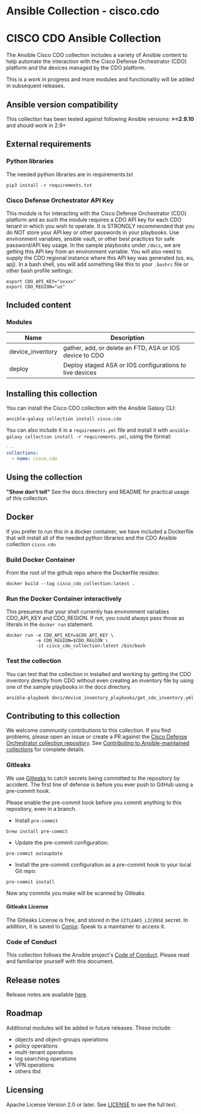 # Ansible Collection - cisco.cdo

# CISCO CDO Ansible Collection

The Ansible Cisco CDO collection includes a variety of Ansible content to help automate the interaction with the Cisco Defense Orchestrator (CDO) platform and the devices managed by the CDO platform.

This is a work in progress and more modules and functionality will be added in subsequent releases.

## Ansible version compatibility

This collection has been tested against following Ansible versions: **>=2.9.10** and should work in 2.9+

## External requirements
### Python libraries
The needed python libraries are in requirements.txt
```
pip3 install -r requirements.txt
```

### Cisco Defense Orchestrator API Key
This module is for interacting with the Cisco Defense Orchestrator (CDO) platform and as such the module requires a CDO API key for each CDO tenant in which you wish to operate. It is STRONGLY recommended that you do NOT store your API key or other passwords in your playbooks. Use environment variables, ansible vault, or other best practices for safe password/API key usage.
In the sample playbooks under `/docs`, we are getting this API key from an environment variable. You will also need to supply the CDO regional instance where this API key was generated (us, eu, apj). In a bash shell, you will add something like this to your `.bashrc` file or other bash profile settings:
```
export CDO_API_KEY="xxxxx"
export CDO_REGION="us"
```

## Included content
<!--start collection content-->
### Modules
| Name             | Description                                             |
| ---------------- | ------------------------------------------------------- |
| device_inventory | gather, add, or delete an FTD, ASA or IOS device to CDO |
| deploy           | Deploy staged ASA or IOS configurations to live devices |
<!--end collection content-->

## Installing this collection
You can install the Cisco CDO collection with the Ansible Galaxy CLI:

    ansible-galaxy collection install cisco.cdo

You can also include it in a `requirements.yml` file and install it with `ansible-galaxy collection install -r requirements.yml`, using the format:

```yaml
---
collections:
  - name: cisco.cdo
```
## Using the collection
**"Show don't tell"**
See the docs directory and README for practical usage of this collection.

## Docker
If you prefer to run this in a docker container, we have included a Dockerfile that will install all of the needed python libraries and the CDO Ansible collection `cisco.cdo`

### Build Docker Container
From the root of the github repo where the Dockerfile resides:

```
docker build --tag cisco_cdo_collection:latest .
```

### Run the Docker Container interactively
This presumes that your shell currently has environment variables CDO_API_KEY and CDO_REGION. If not, you could always pass those as literals in the `docker run` statement.
```
docker run -e CDO_API_KEY=$CDO_API_KEY \
           -e CDO_REGION=$CDO_REGION \
           -it cisco_cdo_collection:latest /bin/bash
```


### Test the collection
You can test that the collection in installed and working by getting the CDO inventory directly from CDO without even creating an inventory file by using one of the sample playbooks in the docs directory.

```
ansible-playbook docs/device_inventory_playbooks/get_cdo_inventory.yml
```
## Contributing to this collection
We welcome community contributions to this collection. If you find problems, please open an issue or create a PR against the [Cisco Defense Orchestrator collection repository](https://github.com/CiscoDevNet/ansible-cisco-cdo). See [Contributing to Ansible-maintained collections](https://docs.ansible.com/ansible/devel/community/contributing_maintained_collections.html#contributing-maintained-collections) for complete details.
### Gitleaks

We use [Gitleaks](https://github.com/gitleaks/gitleaks) to catch secrets being committed to the repository by accident. The first line of defense is before you ever push to GitHub using a pre-commit hook.

Please enable the pre-commit hook before you commit anything to this repository, even in a branch.

- Install `pre-commit`
```
brew install pre-commit
```
- Update the pre-commit configuration:
```
pre-commit autoupdate
```
- Install the pre-commit configuration as a pre-commit hook to your local Git repo:
```
pre-commit install
```

Now any commits you make will be scanned by Gitleaks

#### Gitleaks License

The Gitleaks License is free, and stored in the `GITLEAKS_LICENSE` secret. In addition, it is saved to [Conjur](https://secrets.cisco.com/conjur/nonprod/eng/cdo/gitleaks-license). Speak to a maintainer to access it.

### Code of Conduct
This collection follows the Ansible project's
[Code of Conduct](https://docs.ansible.com/ansible/devel/community/code_of_conduct.html).
Please read and familiarize yourself with this document.

## Release notes
Release notes are available [here](https://github.com/CiscoDevNet/ansible-cisco-cdo/blob/main/CHANGELOG.rst).

## Roadmap
Additional modules will be added in future releases. These include:
- objects and object-groups operations
- policy operations
- multi-tenant operations
- log searching operations
- VPN operations
- others tbd

## Licensing
Apache License Version 2.0 or later.
See [LICENSE](https://www.apache.org/licenses/LICENSE-2.0) to see the full text.
